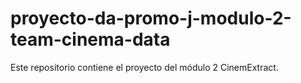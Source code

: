 # proyecto-da-promo-j-modulo-2-team-cinema-data
Este repositorio contiene el proyecto del módulo 2 CinemExtract.
